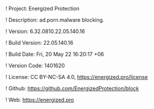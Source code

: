 ! Project: Energized Protection

! Description: ad.porn.malware blocking.

! Version: 6.32.0810.22.05.140.16

! Build Version: 22.05.140.16

! Build Date: Fri, 20 May 22 16:20:17 +06

! Version Code: 1401620

! License: CC BY-NC-SA 4.0, https://energized.pro/license

! Github: https://github.com/EnergizedProtection/block

! Web: https://energized.pro
